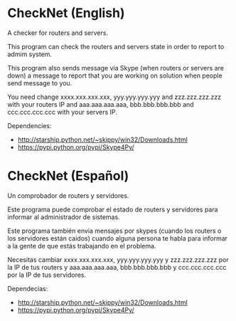 CheckNet (English)
==================

A checker for routers and servers.

This program can check the routers and servers state in order to report to admim system.

This program also sends message via Skype (when routers or servers are down) a message to report that you are working on solution when people send message to you.

You need change xxxx.xxx.xxx.xxx, yyy.yyy.yyy.yyy and zzz.zzz.zzz.zzz with your routers IP and aaa.aaa.aaa.aaa, bbb.bbb.bbb.bbb and ccc.ccc.ccc.ccc with your servers IP.

Dependencies:
 - http://starship.python.net/~skippy/win32/Downloads.html
 - https://pypi.python.org/pypi/Skype4Py/

CheckNet (Español)
==================

Un comprobador de routers y servidores.

Este programa puede comprobar el estado de routers y servidores para informar al administrador de sistemas.

Este programa también envia mensajes por skypes (cuando los routers o los servidores están caidos) cuando alguna persona te habla para informar a la gente de que estás trabajando en el problema.

Necesitas cambiar xxxx.xxx.xxx.xxx, yyy.yyy.yyy.yyy y zzz.zzz.zzz.zzz por la IP de tus routers y aaa.aaa.aaa.aaa, bbb.bbb.bbb.bbb y ccc.ccc.ccc.ccc por la IP de tus servidores.

Dependecias:
 - http://starship.python.net/~skippy/win32/Downloads.html
 - https://pypi.python.org/pypi/Skype4Py/

